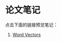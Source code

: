 # 论文笔记
点击下面的链接预览笔记：
1. [Word Vectors](https://2033329616.github.io/cs224n-2019/paper_notes/01_Word_Vectors.html)